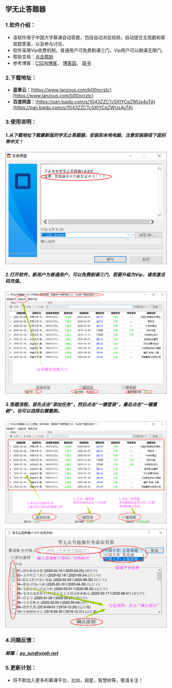 ## 学无止答题器

### 1.软件介绍：

- 该软件用于中国大学慕课自动答题，包括自动浏览视频，自动提交主观题和客观题答案，以及参与讨论。
- 软件采用Vip收费机制，普通用户可免费刷课三门，Vip用户可以刷课无限门。
- 帮助文档：[点击帮助](https://shimo.im/docs/HphcyWYWrQCGXwTP)
- 参考博客：[CSDN博客](https://blog.csdn.net/qq_16166591/article/details/104544109)， [博客园](https://www.cnblogs.com/PyJun/p/PyJun.html)， [简书](https://www.jianshu.com/p/169b14166026)

### 2.下载地址：

- **蓝奏云：**[https://www.lanzous.com/b00ncrztc](https://www.lanzous.com/b00ncrztc)
- **百度网盘：**[https://pan.baidu.com/s/1G43ZZCTc5XtYCeZWUs4uTA](https://pan.baidu.com/s/1G43ZZCTc5XtYCeZWUs4uTA)

### 3.使用说明：

##### 1.从下载地址下载最新版的学无止答题器，安装到本地电脑，注意安装路径下面别带中文！

![安装图片](./图片/setup.png) 

##### 2.打开软件，新用户为普通用户，可以免费刷课三门，若要升级为Vip，请用激活码充值。

![软件介绍](./图片/introduce.png)

##### 3.答题流程，首先点击“添加任务”，然后点击”一键登录“，最后点击”一键重刷“，也可以选择右键重刷。

![答题流程图片](./图片/usage.png)

![添加课程图片](./图片/task.png)

### 4.问题反馈：

##### 邮箱： **py_jun@yeah.net**

### 5.更新计划：

- 将不断加入更多的慕课平台，比如，超星，智慧树等，敬请关注！
